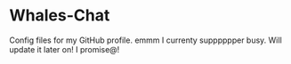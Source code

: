 # Whales-Chat
Config files for my GitHub profile.
emmm I currenty supppppper busy. Will update it later on! I promise@!
